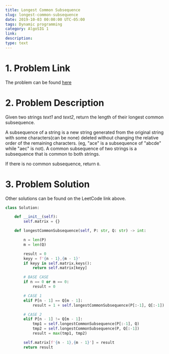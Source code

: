 ```yaml
---
title: Longest Common Subsequence
slug: longest-common-subsequence
date: 2019-10-03 00:00:00 UTC-05:00
tags: Dynamic programming
category: AlgoSIG 1
link: 
description:
type: text
---
```


# 1. Problem Link

The problem can be found [here](https://leetcode.com/problems/longest-common-subsequence/)


# 2. Problem Description

Given two strings *text1* and *text2*, return the length of their longest common subsequence.

A subsequence of a string is a new string generated from the original string with some characters(can be none) deleted without changing the relative order of the remaining characters. (eg, "ace" is a subsequence of "abcde" while "aec" is not). A common subsequence of two strings is a subsequence that is common to both strings.

If there is no common subsequence, return `0`.


# 3. Problem Solution


Other solutions can be found on the LeetCode link above.

```python
class Solution:

    def __init__(self):
        self.matrix = {}

    def longestCommonSubsequence(self, P: str, Q: str) -> int:

        n = len(P)
        m = len(Q)

        result = 0
        keyy = f'{n - 1},{m - 1}'
        if keyy in self.matrix.keys():
            return self.matrix[keyy]

        # BASE CASE
        if n == 0 or m == 0:
            result = 0

        # CASE 1
        elif P[n - 1] == Q[m - 1]:
            result = 1 + self.longestCommonSubsequence(P[:-1], Q[:-1])

        # CASE 2
        elif P[n - 1] != Q[m - 1]:
            tmp1 = self.longestCommonSubsequence(P[:-1], Q)
            tmp2 = self.longestCommonSubsequence(P, Q[:-1])
            result = max(tmp1, tmp2)

        self.matrix[f'{n - 1},{m - 1}'] = result
        return result
```